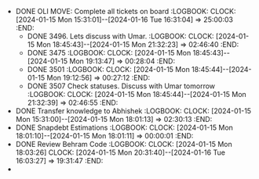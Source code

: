 - DONE OLI MOVE: Complete all tickets on board
  :LOGBOOK:
  CLOCK: [2024-01-15 Mon 15:31:01]--[2024-01-16 Tue 16:31:04] =>  25:00:03
  :END:
	- DONE 3496. Lets discuss with Umar.
	  :LOGBOOK:
	  CLOCK: [2024-01-15 Mon 18:45:43]--[2024-01-15 Mon 21:32:23] =>  02:46:40
	  :END:
	- DONE 3475
	  :LOGBOOK:
	  CLOCK: [2024-01-15 Mon 18:45:43]--[2024-01-15 Mon 19:13:47] =>  00:28:04
	  :END:
	- DONE 3501
	  :LOGBOOK:
	  CLOCK: [2024-01-15 Mon 18:45:44]--[2024-01-15 Mon 19:12:56] =>  00:27:12
	  :END:
	- DONE 3507 Check statuses. Discuss with Umar tomorrow
	  :LOGBOOK:
	  CLOCK: [2024-01-15 Mon 18:45:44]--[2024-01-15 Mon 21:32:39] =>  02:46:55
	  :END:
- DONE Transfer knowledge to Abhishek
  :LOGBOOK:
  CLOCK: [2024-01-15 Mon 15:31:00]--[2024-01-15 Mon 18:01:13] =>  02:30:13
  :END:
- DONE Snapdebt Estimations
  :LOGBOOK:
  CLOCK: [2024-01-15 Mon 18:01:10]--[2024-01-15 Mon 18:01:11] =>  00:00:01
  :END:
- DONE Review Behram Code
  :LOGBOOK:
  CLOCK: [2024-01-15 Mon 18:03:26]
  CLOCK: [2024-01-15 Mon 20:31:40]--[2024-01-16 Tue 16:03:27] =>  19:31:47
  :END:
-